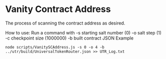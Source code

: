 # Vanity Contract Address

The process of scanning the contract address as desired.

How to use:
    Run a command with
        -s starting salt number (0)
        -o salt step (1)
        -c checkpoint size (1000000)
        -b built contract JSON
Example
```
node scripts/VanitySCAddress.js -s 0 -o 4 -b ../utr/build/UniversalTokenRouter.json >> UTR_Log.txt
```
